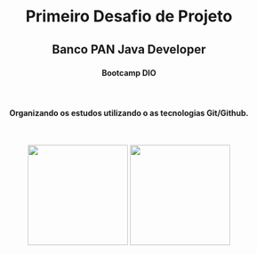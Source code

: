 # <p align="center">Primeiro Desafio de Projeto</p>
## <p align="center">Banco PAN Java Developer</p>
#### <p align="center">Bootcamp DIO</p>
<br>

 #### <p align="center"> Organizando os estudos utilizando o as tecnologias Git/Github. </p>
 <br>

<p align="center" display="inline-block">
<img  width ="180" height ="180" src="https://git-scm.com/images/logos/downloads/Git-Icon-1788C.png">
<img  width ="180" height ="180" src="https://cdn-icons-png.flaticon.com/512/25/25231.png">
</p>

